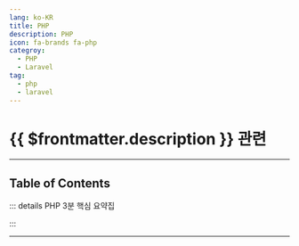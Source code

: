 ```yaml
---
lang: ko-KR
title: PHP
description: PHP
icon: fa-brands fa-php
categroy:
  - PHP
  - Laravel
tag:
  - php
  - laravel
---
```


# {{ $frontmatter.description }} 관련


<ShieldsGroup logos="youtube,php,phpMyAdmin,laravel"/>

---

## Table of Contents

::: details PHP 3분 핵심 요약집

<ToCLocal basePath="/php/three-min-summary" />

:::

---
